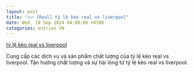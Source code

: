 ```yaml
---
layout: post
title: "🔥🔥 [Real] tỷ lệ kèo real vs liverpool"
date: Wed, 18 Sep 2024 04:00:00 +0700
categories: entries VN
---
```

[tỷ lệ kèo real vs liverpool](https://www.bienphong.com.vn/4726599038.htm)

Cung cấp các dịch vụ và sản phẩm chất lượng của tỷ lệ kèo real vs liverpool. Tận hưởng chất lượng và sự hài lòng từ tỷ lệ kèo real vs liverpool.️

